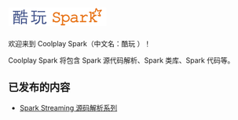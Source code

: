 # ![coolplay_spark_logo](coolplay_spark_logo_cn_small.png)

欢迎来到 Coolplay Spark（中文名：酷玩 ）！

Coolplay Spark 将包含 Spark 源代码解析、Spark 类库、Spark 代码等。

## 已发布的内容

- [Spark Streaming 源码解析系列](https://github.com/proflin/CoolplaySpark/tree/master/Spark%20Streaming%20%E6%BA%90%E7%A0%81%E8%A7%A3%E6%9E%90%E7%B3%BB%E5%88%97)

